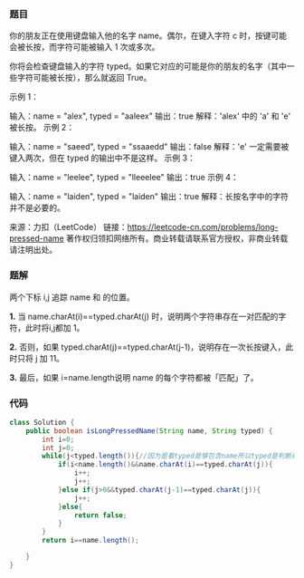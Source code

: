 ### 题目

你的朋友正在使用键盘输入他的名字 name。偶尔，在键入字符 c 时，按键可能会被长按，而字符可能被输入 1 次或多次。

你将会检查键盘输入的字符 typed。如果它对应的可能是你的朋友的名字（其中一些字符可能被长按），那么就返回 True。

 

示例 1：

输入：name = "alex", typed = "aaleex"
输出：true
解释：'alex' 中的 'a' 和 'e' 被长按。
示例 2：

输入：name = "saeed", typed = "ssaaedd"
输出：false
解释：'e' 一定需要被键入两次，但在 typed 的输出中不是这样。
示例 3：

输入：name = "leelee", typed = "lleeelee"
输出：true
示例 4：

输入：name = "laiden", typed = "laiden"
输出：true
解释：长按名字中的字符并不是必要的。

来源：力扣（LeetCode）
链接：https://leetcode-cn.com/problems/long-pressed-name
著作权归领扣网络所有。商业转载请联系官方授权，非商业转载请注明出处。



### 题解

两个下标 i,j 追踪 name 和 的位置。



**1.** 当 name.charAt(i)==typed.charAt(j) 时，说明两个字符串存在一对匹配的字符，此时将i,j都加 1。



**2.** 否则，如果 typed.charAt(j)==typed.charAt(j-1)，说明存在一次长按键入，此时只将 j 加 11。



**3.** 最后，如果 i=name.length说明 name 的每个字符都被「匹配」了。



### 代码

```java
class Solution {
    public boolean isLongPressedName(String name, String typed) {
        int i=0;
        int j=0;
        while(j<typed.length()){//因为是看typed是够包含name所以typed是判断条件
            if(i<name.length()&&name.charAt(i)==typed.charAt(j)){
                i++;
                j++;
            }else if(j>0&&typed.charAt(j-1)==typed.charAt(j)){
                j++;
            }else{
                return false;
            }
        }
        return i==name.length();

    }
}


```


